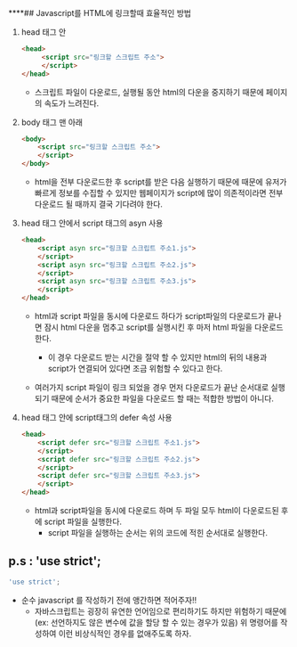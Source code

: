 ****## Javascript를 HTML에 링크할때 효율적인 방법

1. head 태그 안
   ```html
   <head>
        <script src="링크할 스크립트 주소">
        </script>
   </head>
   ```
   - 스크립트 파일이 다운로드, 실행될 동안 html의 다운을 중지하기 때문에 페이지의 속도가 느려진다.

1. body 태그 맨 아래
    ```html
    <body>
        <script src="링크할 스크립트 주소">
        </script>
    </body>
    ```
    - html을 전부 다운로드한 후 script를 받은 다음 실행하기 때문에 때문에 유저가 빠르게 정보를 수집할 수 있지만 웹페이지가 script에 많이 의존적이라면 전부 다운로드 될 때까지 결국 기다려야 한다.

1. head 태그 안에서 script 태그의 asyn 사용
    ```html
    <head>
        <script asyn src="링크할 스크립트 주소1.js">
        </script>
        <script asyn src="링크할 스크립트 주소2.js">
        </script>
        <script asyn src="링크할 스크립트 주소3.js">
        </script>
   </head>
    ```
    - html과 script 파일을 동시에 다운로드 하다가 script파일의 다운로드가 끝나면 잠시 html 다운을 멈추고 script를 실행시킨 후 마저 html 파일을 다운로드 한다.
        - 이 경우 다운로드 받는 시간을 절약 할 수 있지만 html의 뒤의 내용과 script가 연결되어 있다면 조금 위험할 수 있다고 한다.

    - 여러가지 script 파일이 링크 되었을 경우 먼저 다운로드가 끝난 순서대로 실행되기 때문에 순서가 중요한 파일을 다운로드 할 때는 적합한 방법이 아니다.

1. head 태그 안에 script태그의 defer 속성 사용
    ```html
    <head>
        <script defer src="링크할 스크립트 주소1.js">
        </script>
        <script defer src="링크할 스크립트 주소2.js">
        </script>
        <script defer src="링크할 스크립트 주소3.js">
        </script>
   </head>
    ```
    - html과 script파일을 동시에 다운로드 하며 두 파일 모두 html이 다운로드된 후에 script 파일을 실행한다.
        - script 파일을 실행하는 순서는 위의 코드에 적힌 순서대로 실행한다.


## p.s : 'use strict';

```js
'use strict';
```
- 순수 javascript 를 작성하기 전에 앵간하면 적어주자!!
    - 자바스크립트는 굉장히 유연한 언어임으로 편리하기도 하지만 위험하기 때문에(ex: 선언하지도 않은 변수에 값을  할당 할 수 있는 경우가 있음) 위 명령어를 작성하여 이런 비상식적인 경우를 없애주도록 하자.